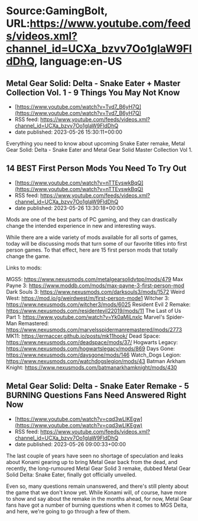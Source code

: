 # Source:GamingBolt, URL:https://www.youtube.com/feeds/videos.xml?channel_id=UCXa_bzvv7Oo1glaW9FldDhQ, language:en-US

## Metal Gear Solid: Delta - Snake Eater + Master Collection Vol. 1 - 9 Things You May Not Know
 - [https://www.youtube.com/watch?v=Tvd7_B6yH7Q](https://www.youtube.com/watch?v=Tvd7_B6yH7Q)
 - RSS feed: https://www.youtube.com/feeds/videos.xml?channel_id=UCXa_bzvv7Oo1glaW9FldDhQ
 - date published: 2023-05-26 15:30:11+00:00

Everything you need to know about upcoming Snake Eater remake, Metal Gear Solid: Delta - Snake Eater and Metal Gear Solid Master Collection Vol 1.

## 14 BEST First Person Mods You Need To Try Out
 - [https://www.youtube.com/watch?v=nTTEvswkBqQ](https://www.youtube.com/watch?v=nTTEvswkBqQ)
 - RSS feed: https://www.youtube.com/feeds/videos.xml?channel_id=UCXa_bzvv7Oo1glaW9FldDhQ
 - date published: 2023-05-26 13:30:18+00:00

Mods are one of the best parts of PC gaming, and they can drastically change the intended experience in new and interesting ways. 

While there are a wide variety of mods available for all sorts of games, today will be discussing mods that turn some of our favorite titles into first person games. To that effect, here are 15 first person mods that totally change the game.

Links to mods:

MGS5: https://www.nexusmods.com/metalgearsolidvtpp/mods/479
Max Payne 3: https://www.moddb.com/mods/max-payne-3-first-person-mod
Dark Souls 3: https://www.nexusmods.com/darksouls3/mods/1572
Weird West: https://mod.io/g/weirdwest/m/first-person-mode1
Witcher 3: https://www.nexusmods.com/witcher3/mods/6025
Resident Evil 2 Remake: https://www.nexusmods.com/residentevil22019/mods/11
The Last of Us Part 1: https://www.youtube.com/watch?v=Yk0aMiLnxlc
Marvel's Spider-Man Remastered: https://www.nexusmods.com/marvelsspidermanremastered/mods/2773
MK11: https://ermaccer.github.io/posts/mk11hook/
Dead Space: https://www.nexusmods.com/deadspace/mods/37/
Hogwarts Legacy: https://www.nexusmods.com/hogwartslegacy/mods/869
Days Gone: https://www.nexusmods.com/daysgone/mods/146
Watch_Dogs Legion: https://www.nexusmods.com/watchdogslegion/mods/43
Batman Arkham Knight: https://www.nexusmods.com/batmanarkhamknight/mods/430

## Metal Gear Solid: Delta - Snake Eater Remake - 5 BURNING Questions Fans Need Answered Right Now
 - [https://www.youtube.com/watch?v=cqd3wLlKEgw](https://www.youtube.com/watch?v=cqd3wLlKEgw)
 - RSS feed: https://www.youtube.com/feeds/videos.xml?channel_id=UCXa_bzvv7Oo1glaW9FldDhQ
 - date published: 2023-05-26 09:00:33+00:00

The last couple of years have seen no shortage of speculation and leaks about Konami gearing up to bring Metal Gear back from the dead, and recently, the long-rumoured Metal Gear Solid 3 remake, dubbed Metal Gear Solid Delta: Snake Eater, finally got officially unveiled. 

Even so, many questions remain unanswered, and there's still plenty about the game that we don't know yet. While Konami will, of course, have more to show and say about the remake in the months ahead, for now, Metal Gear fans have got a number of burning questions when it comes to MGS Delta, and here, we're going to go through a few of them.

